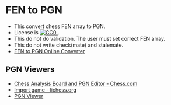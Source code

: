 # FEN to PGN

- This convert chess FEN array to PGN.
- License is [![CC0](https://licensebuttons.net/p/zero/1.0/88x31.png) ](https://creativecommons.org/publicdomain/zero/1.0/).
- This do not do validation. The user must set correct FEN array.
- This do not write check(mate) and stalemate.
- [FEN to PGN Online Converter](https://iwamizawa-software.github.io/fen-to-pgn/)

## PGN Viewers

- [Chess Analysis Board and PGN Editor - Chess.com](https://www.chess.com/analysis)
- [Import game - lichess.org](https://lichess.org/paste)
- [PGN Viewer](https://chesstempo.com/pgn-viewer/)
